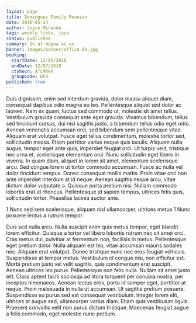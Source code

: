 ```yaml
---
layout: page
title: Dominguez Family Reunion
date: 2016-05-24
author: Joyce Miranda
tags: weekly links, java
status: published
summary: In at magna ac ex.
banner: images/banner/office-01.jpg
booking:
  startDate: 12/05/2018
  endDate: 12/07/2018
  ctyhocn: ATLMRHX
  groupCode: DFR
published: true
---
```

Duis dignissim, enim sed interdum gravida, dolor massa aliquet diam, consequat dapibus odio magna eu leo. Pellentesque aliquet sed dolor ac laoreet. Nam ex quam, luctus sed commodo ut, molestie sit amet tellus. Vestibulum gravida consequat ante eget gravida. Vivamus bibendum, tellus sed tincidunt cursus, dui nisl sagittis justo, a bibendum tellus odio eget odio. Aenean venenatis accumsan orci, sed bibendum sem pellentesque vitae. Aliquam erat volutpat. Fusce eget tellus condimentum, molestie tortor sed, sollicitudin massa. Etiam porttitor varius neque quis iaculis. Aliquam nulla augue, tempor eget ante quis, imperdiet feugiat orci. Ut turpis velit, tristique nec urna et, scelerisque elementum orci. Nunc sollicitudin eget libero in viverra.
In quam diam, aliquet in lorem sit amet, elementum scelerisque arcu. Sed congue lorem ut tortor commodo accumsan. Fusce ac nulla vel dolor tincidunt tempus. Donec consequat mollis mattis. Proin vitae orci non ante imperdiet interdum at id neque. Aenean sagittis neque arcu, vitae dictum dolor vulputate a. Quisque porta pretium nisi. Nullam commodo lobortis erat id rhoncus. Pellentesque id sapien tempus, ultrices felis quis, sollicitudin tortor. Phasellus lacinia auctor ante.

1 Nunc sed sem scelerisque, aliquam nisl ullamcorper, ultrices metus
1 Nunc posuere lectus a rutrum tempor.

Duis sed nulla arcu. Nulla suscipit enim quis metus tempor, eget blandit lorem efficitur. Quisque a tortor vel libero lobortis rutrum nec sit amet orci. Cras metus dui, pulvinar at fermentum non, facilisis in metus. Pellentesque eget pretium dolor. Nulla aliquam est leo, vitae accumsan mauris sodales nec. Aliquam erat volutpat. Donec tristique nunc nec eros feugiat vehicula. Suspendisse at tempor metus. Vestibulum id congue nisi, non efficitur est.
Morbi pretium justo vel velit sagittis, quis condimentum erat suscipit. Aenean ultrices leo purus. Pellentesque non felis nulla. Nullam sit amet justo elit. Class aptent taciti sociosqu ad litora torquent per conubia nostra, per inceptos himenaeos. Aenean lectus eros, porta id semper eget, porttitor at neque. Proin malesuada in nulla ut accumsan. Ut sagittis pretium posuere. Suspendisse eu purus sed est consequat vestibulum. Integer lorem elit, ultrices at augue sed, ullamcorper varius diam. Etiam quis vestibulum ligula. Praesent convallis velit non purus dictum tristique. Maecenas feugiat augue a felis commodo, eget molestie nunc pretium.
